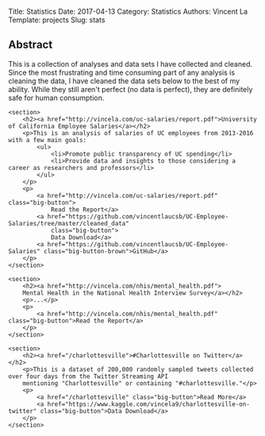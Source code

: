 Title: Statistics
Date: 2017-04-13
Category: Statistics
Authors: Vincent La
Template: projects
Slug: stats

<div id="projects">
    <section>
        <h2>Abstract</h2>
        <p>This is a collection of analyses and data sets I have collected and cleaned.
        Since the most frustrating and time consuming part of any analysis is cleaning the data,
        I have cleaned the data sets below to the best of my ability. While they still aren't perfect
        (no data is perfect), they are definitely safe for human consumption.</p>
    </section>
    
    <section>
        <h2><a href="http://vincela.com/uc-salaries/report.pdf">University of California Employee Salaries</a></h2>
        <p>This is an analysis of salaries of UC employees from 2013-2016 with a few main goals:
            <ul>
                <li>Promote public transparency of UC spending</li>
                <li>Provide data and insights to those considering a career as researchers and professors</li>
            </ul>
        </p>
        <p>
            <a href="http://vincela.com/uc-salaries/report.pdf" class="big-button">
                Read the Report</a>
            <a href="https://github.com/vincentlaucsb/UC-Employee-Salaries/tree/master/cleaned_data"
                class="big-button">
                Data Download</a>
            <a href="https://github.com/vincentlaucsb/UC-Employee-Salaries" class="big-button-brown">GitHub</a>
        </p>
    </section>
    
    <section>
        <h2><a href="http://vincela.com/nhis/mental_health.pdf">
        Mental Health in the National Health Interview Survey</a></h2>
        <p>...</p>
        <p>
            <a href="http://vincela.com/nhis/mental_health.pdf" class="big-button">Read the Report</a>
        </p>
    </section>
    
    <section>
        <h2><a href="/charlottesville">#Charlottesville on Twitter</a></h2>
        <p>This is a dataset of 200,000 randomly sampled tweets collected over four days from the Twitter Streaming API
        mentioning "Charlottesville" or containing "#charlottesville."</p>
        <p>
            <a href="/charlottesville" class="big-button">Read More</a>
            <a href="https://www.kaggle.com/vincela9/charlottesville-on-twitter" class="big-button">Data Download</a>
        </p>
    </section>
</div>